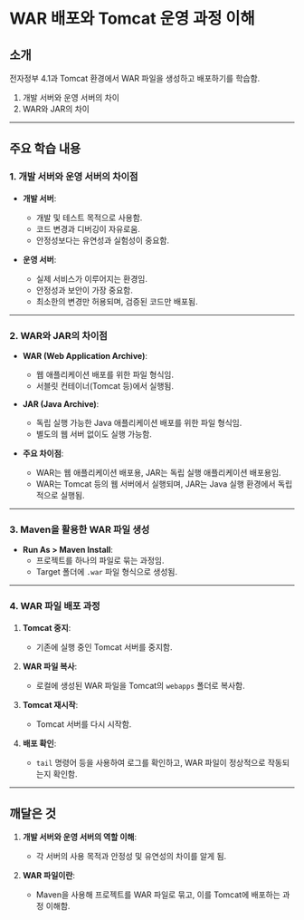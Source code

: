 # WAR 배포와 Tomcat 운영 과정 이해

## 소개

전자정부 4.1과 Tomcat 환경에서 WAR 파일을 생성하고 배포하기를 학습함.     
1. 개발 서버와 운영 서버의 차이                                            
2. WAR와 JAR의 차이                                                  

---

## 주요 학습 내용

### 1. 개발 서버와 운영 서버의 차이점

- **개발 서버**:
  - 개발 및 테스트 목적으로 사용함.
  - 코드 변경과 디버깅이 자유로움.
  - 안정성보다는 유연성과 실험성이 중요함.

- **운영 서버**:
  - 실제 서비스가 이루어지는 환경임.
  - 안정성과 보안이 가장 중요함.
  - 최소한의 변경만 허용되며, 검증된 코드만 배포됨.

---

### 2. WAR와 JAR의 차이점

- **WAR (Web Application Archive)**:
  - 웹 애플리케이션 배포를 위한 파일 형식임.
  - 서블릿 컨테이너(Tomcat 등)에서 실행됨.

- **JAR (Java Archive)**:
  - 독립 실행 가능한 Java 애플리케이션 배포를 위한 파일 형식임.
  - 별도의 웹 서버 없이도 실행 가능함.

- **주요 차이점**:
  - WAR는 웹 애플리케이션 배포용, JAR는 독립 실행 애플리케이션 배포용임.
  - WAR는 Tomcat 등의 웹 서버에서 실행되며, JAR는 Java 실행 환경에서 독립적으로 실행됨.

---

### 3. Maven을 활용한 WAR 파일 생성

- **Run As > Maven Install**:
  - 프로젝트를 하나의 파일로 묶는 과정임.
  - Target 폴더에 `.war` 파일 형식으로 생성됨.

---

### 4. WAR 파일 배포 과정

1. **Tomcat 중지**:
   - 기존에 실행 중인 Tomcat 서버를 중지함.

2. **WAR 파일 복사**:
   - 로컬에 생성된 WAR 파일을 Tomcat의 `webapps` 폴더로 복사함.

3. **Tomcat 재시작**:
   - Tomcat 서버를 다시 시작함.

4. **배포 확인**:
   - `tail` 명령어 등을 사용하여 로그를 확인하고, WAR 파일이 정상적으로 작동되는지 확인함.

---

## 깨달은 것

1. **개발 서버와 운영 서버의 역할 이해**:
   - 각 서버의 사용 목적과 안정성 및 유연성의 차이를 알게 됨.

2. **WAR 파일이란**:
   - Maven을 사용해 프로젝트를 WAR 파일로 묶고, 이를 Tomcat에 배포하는 과정 이해함.


